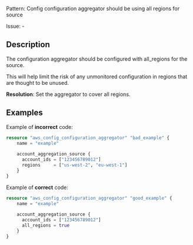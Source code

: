 Pattern: Config configuration aggregator should be using all regions for source

Issue: -

## Description

The configuration aggregator should be configured with all_regions for the source. 

This will help limit the risk of any unmonitored configuration in regions that are thought to be unused.

**Resolution**: Set the aggregator to cover all regions.

## Examples

Example of **incorrect** code:

```terraform
resource "aws_config_configuration_aggregator" "bad_example" {
	name = "example"
	  
	account_aggregation_source {
	  account_ids = ["123456789012"]
	  regions     = ["us-west-2", "eu-west-1"]
	}
}
```

Example of **correct** code:

```terraform
resource "aws_config_configuration_aggregator" "good_example" {
	name = "example"
	  
	account_aggregation_source {
	  account_ids = ["123456789012"]
	  all_regions = true
	}
}
```